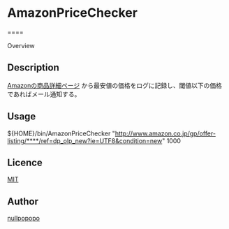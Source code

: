 # AmazonPriceChecker
====

Overview

## Description

[Amazonの商品詳細ページ](http://www.amazon.co.jp/gp/offer-listing/****/ref=dp_olp_new) から最安値の価格をログに記録し、閾値以下の価格であればメール通知する。

## Usage

${HOME}/bin/AmazonPriceChecker "http://www.amazon.co.jp/gp/offer-listing/****/ref=dp_olp_new?ie=UTF8&condition=new" 1000

## Licence

[MIT](https://github.com/tcnksm/tool/blob/master/LICENCE)

## Author

[nullpopopo](https://github.com/nullpopopo)
